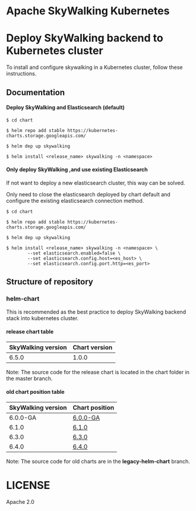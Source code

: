 Apache SkyWalking Kubernetes
==========

# Deploy SkyWalking backend to Kubernetes cluster

To install and configure skywalking in a Kubernetes cluster, follow these instructions.

## Documentation
#### Deploy SkyWalking and Elasticsearch (default)

```shell script
$ cd chart

$ helm repo add stable https://kubernetes-charts.storage.googleapis.com/

$ helm dep up skywalking

$ helm install <release_name> skywalking -n <namespace>
```

#### Only deploy SkyWalking ,and use existing Elasticsearch
If not want to deploy a new elasticsearch cluster, this way can be solved.

Only need to close the elasticsearch deployed by chart default and configure the existing elasticsearch connection method.

```shell script
$ cd chart

$ helm repo add stable https://kubernetes-charts.storage.googleapis.com/

$ helm dep up skywalking

$ helm install <release_name> skywalking -n <namespace> \
        --set elasticsearch.enabled=false \
        --set elasticsearch.config.host=<es_host> \
        --set elasticsearch.config.port.http=<es_port>
```

## Structure of repository

### helm-chart 

This is recommended as the best practice to deploy SkyWalking backend stack into kubernetes cluster. 

#### release chart table 
| SkyWalking version | Chart version |
| ------------------ | ------------- |
| 6.5.0              | 1.0.0         |

Note:  The source code for the release chart is located in the chart folder in the master branch.

#### old chart position table

| SkyWalking version | Chart position                                               |
| ------------------ | ------------------------------------------------------------ |
| 6.0.0-GA           | [6.0.0-GA](https://github.com/apache/skywalking-kubernetes/tree/legacy-helm-chart/helm-chart/helm2/6.0.0-GA) |
| 6.1.0              | [6.1.0](https://github.com/apache/skywalking-kubernetes/tree/legacy-helm-chart/helm-chart/helm2/6.1.0) |
| 6.3.0              | [6.3.0](https://github.com/apache/skywalking-kubernetes/tree/legacy-helm-chart/helm-chart/helm3/6.3.0) |
| 6.4.0              | [6.4.0](https://github.com/apache/skywalking-kubernetes/tree/legacy-helm-chart/helm-chart/helm3/6.4.0) |

Note:  The source code for old charts are in the **legacy-helm-chart** branch.

# LICENSE
Apache 2.0
